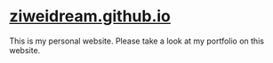 #   [ziweidream.github.io ](https://ziweidream.github.io/#)
This is my personal website. Please take a look at my portfolio on this website.

